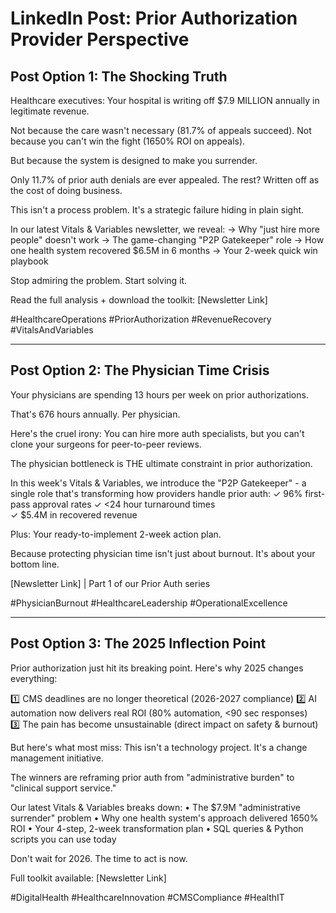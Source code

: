 # LinkedIn Post: Prior Authorization Provider Perspective

## Post Option 1: The Shocking Truth

Healthcare executives: Your hospital is writing off $7.9 MILLION annually in legitimate revenue. 

Not because the care wasn't necessary (81.7% of appeals succeed).
Not because you can't win the fight (1650% ROI on appeals).

But because the system is designed to make you surrender.

Only 11.7% of prior auth denials are ever appealed. The rest? Written off as the cost of doing business.

This isn't a process problem. It's a strategic failure hiding in plain sight.

In our latest Vitals & Variables newsletter, we reveal:
→ Why "just hire more people" doesn't work
→ The game-changing "P2P Gatekeeper" role
→ How one health system recovered $6.5M in 6 months
→ Your 2-week quick win playbook

Stop admiring the problem. Start solving it.

Read the full analysis + download the toolkit: [Newsletter Link]

#HealthcareOperations #PriorAuthorization #RevenueRecovery #VitalsAndVariables

---

## Post Option 2: The Physician Time Crisis

Your physicians are spending 13 hours per week on prior authorizations.

That's 676 hours annually. Per physician.

Here's the cruel irony: You can hire more auth specialists, but you can't clone your surgeons for peer-to-peer reviews.

The physician bottleneck is THE ultimate constraint in prior authorization.

In this week's Vitals & Variables, we introduce the "P2P Gatekeeper" - a single role that's transforming how providers handle prior auth:
✓ 96% first-pass approval rates
✓ <24 hour turnaround times  
✓ $5.4M in recovered revenue

Plus: Your ready-to-implement 2-week action plan.

Because protecting physician time isn't just about burnout. It's about your bottom line.

[Newsletter Link] | Part 1 of our Prior Auth series

#PhysicianBurnout #HealthcareLeadership #OperationalExcellence

---

## Post Option 3: The 2025 Inflection Point

Prior authorization just hit its breaking point. Here's why 2025 changes everything:

1️⃣ CMS deadlines are no longer theoretical (2026-2027 compliance)
2️⃣ AI automation now delivers real ROI (80% automation, <90 sec responses)  
3️⃣ The pain has become unsustainable (direct impact on safety & burnout)

But here's what most miss: This isn't a technology project. It's a change management initiative.

The winners are reframing prior auth from "administrative burden" to "clinical support service."

Our latest Vitals & Variables breaks down:
• The $7.9M "administrative surrender" problem
• Why one health system's approach delivered 1650% ROI
• Your 4-step, 2-week transformation plan
• SQL queries & Python scripts you can use today

Don't wait for 2026. The time to act is now.

Full toolkit available: [Newsletter Link]

#DigitalHealth #HealthcareInnovation #CMSCompliance #HealthIT